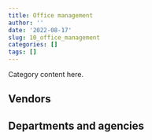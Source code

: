 ```yaml
---
title: Office management
author: ''
date: '2022-08-17'
slug: 10_office_management
categories: []
tags: []
---
```


<script src="/rmarkdown-libs/htmlwidgets/htmlwidgets.js"></script>
<link href="/rmarkdown-libs/datatables-css/datatables-crosstalk.css" rel="stylesheet" />
<script src="/rmarkdown-libs/datatables-binding/datatables.js"></script>
<script src="/rmarkdown-libs/jquery/jquery-3.6.0.min.js"></script>
<link href="/rmarkdown-libs/dt-core-bootstrap/css/dataTables.bootstrap.min.css" rel="stylesheet" />
<link href="/rmarkdown-libs/dt-core-bootstrap/css/dataTables.bootstrap.extra.css" rel="stylesheet" />
<script src="/rmarkdown-libs/dt-core-bootstrap/js/jquery.dataTables.min.js"></script>
<script src="/rmarkdown-libs/dt-core-bootstrap/js/dataTables.bootstrap.min.js"></script>
<link href="/rmarkdown-libs/crosstalk/css/crosstalk.min.css" rel="stylesheet" />
<script src="/rmarkdown-libs/crosstalk/js/crosstalk.min.js"></script>
<script src="/rmarkdown-libs/htmlwidgets/htmlwidgets.js"></script>
<link href="/rmarkdown-libs/datatables-css/datatables-crosstalk.css" rel="stylesheet" />
<script src="/rmarkdown-libs/datatables-binding/datatables.js"></script>
<script src="/rmarkdown-libs/jquery/jquery-3.6.0.min.js"></script>
<link href="/rmarkdown-libs/dt-core-bootstrap/css/dataTables.bootstrap.min.css" rel="stylesheet" />
<link href="/rmarkdown-libs/dt-core-bootstrap/css/dataTables.bootstrap.extra.css" rel="stylesheet" />
<script src="/rmarkdown-libs/dt-core-bootstrap/js/jquery.dataTables.min.js"></script>
<script src="/rmarkdown-libs/dt-core-bootstrap/js/dataTables.bootstrap.min.js"></script>
<link href="/rmarkdown-libs/crosstalk/css/crosstalk.min.css" rel="stylesheet" />
<script src="/rmarkdown-libs/crosstalk/js/crosstalk.min.js"></script>

Category content here.

## Vendors

<div id="htmlwidget-1" style="width:100%;height:auto;" class="datatables html-widget"></div>
<script type="application/json" data-for="htmlwidget-1">{"x":{"style":"bootstrap","filter":"none","vertical":false,"data":[["<a href=\"/vendors/3d_datacomm/\">3D DATACOMM<\/a>","<a href=\"/vendors/4_office_automation/\">4 OFFICE AUTOMATION<\/a>","<a href=\"/vendors/5029406_manitoba/\">5029406 MANITOBA<\/a>","<a href=\"/vendors/73719_newfoundland_labrador/\">73719 NEWFOUNDLAND LABRADOR<\/a>","<a href=\"/vendors/acklands_grainger/\">ACKLANDS GRAINGER<\/a>","<a href=\"/vendors/acme_future_security_controls/\">ACME FUTURE SECURITY CONTROLS<\/a>","<a href=\"/vendors/adrm_technology_consulting/\">ADRM TECHNOLOGY CONSULTING<\/a>","<a href=\"/vendors/advanced_business_interiors/\">ADVANCED BUSINESS INTERIORS<\/a>","<a href=\"/vendors/advanced_chippewa_technologies/\">ADVANCED CHIPPEWA TECHNOLOGIES<\/a>","<a href=\"/vendors/aeropro/\">AEROPRO<\/a>","<a href=\"/vendors/air_liquide_canada/\">AIR LIQUIDE CANADA<\/a>","<a href=\"/vendors/altis_human_resources/\">ALTIS HUMAN RESOURCES<\/a>","<a href=\"/vendors/amazon/\">AMAZON<\/a>","<a href=\"/vendors/anixter_canada/\">ANIXTER CANADA<\/a>","<a href=\"/vendors/apparel_trimmings/\">APPAREL TRIMMINGS<\/a>","<a href=\"/vendors/applied_electonics/\">APPLIED ELECTONICS<\/a>","<a href=\"/vendors/artemp_personnel_services/\">ARTEMP PERSONNEL SERVICES<\/a>","<a href=\"/vendors/asokan_business_interiors/\">ASOKAN BUSINESS INTERIORS<\/a>","<a href=\"/vendors/atco/\">ATCO<\/a>","<a href=\"/vendors/atlantic_business_interiors/\">ATLANTIC BUSINESS INTERIORS<\/a>","<a href=\"/vendors/avi_spl_canada/\">AVI SPL CANADA<\/a>","<a href=\"/vendors/bae_systems/\">BAE SYSTEMS<\/a>","<a href=\"/vendors/banctec_canada/\">BANCTEC CANADA<\/a>","<a href=\"/vendors/banfield_seguin/\">BANFIELD SEGUIN<\/a>","<a href=\"/vendors/bargreen_ellingson/\">BARGREEN ELLINGSON<\/a>","<a href=\"/vendors/barron_s_refrigeration_heating/\">BARRON S REFRIGERATION HEATING<\/a>","<a href=\"/vendors/bayshore_healthcare/\">BAYSHORE HEALTHCARE<\/a>","<a href=\"/vendors/bell_and_howell_canada/\">BELL AND HOWELL CANADA<\/a>","<a href=\"/vendors/bell_canada/\">BELL CANADA<\/a>","<a href=\"/vendors/ben_wiebe_construction/\">BEN WIEBE CONSTRUCTION<\/a>","<a href=\"/vendors/bighorn_helicopters/\">BIGHORN HELICOPTERS<\/a>","<a href=\"/vendors/black_mcdonald/\">BLACK MCDONALD<\/a>","<a href=\"/vendors/blumetric_environmental/\">BLUMETRIC ENVIRONMENTAL<\/a>","<a href=\"/vendors/boless/\">BOLESS<\/a>","<a href=\"/vendors/bollore_logistics/\">BOLLORE LOGISTICS<\/a>","<a href=\"/vendors/bombardier/\">BOMBARDIER<\/a>","<a href=\"/vendors/brookfield_global_integrated_solutions/\">BROOKFIELD GLOBAL INTEGRATED SOLUTIONS<\/a>","<a href=\"/vendors/bruker/\">BRUKER<\/a>","<a href=\"/vendors/campbell_scientific_canada/\">CAMPBELL SCIENTIFIC CANADA<\/a>","<a href=\"/vendors/canada_post/\">CANADA POST<\/a>","<a href=\"/vendors/canadian_bank_note_company/\">CANADIAN BANK NOTE COMPANY<\/a>","<a href=\"/vendors/canadian_corps_of_commissionaires/\">CANADIAN CORPS OF COMMISSIONAIRES<\/a>","<a href=\"/vendors/canadian_standards_association/\">CANADIAN STANDARDS ASSOCIATION<\/a>","<a href=\"/vendors/canon/\">CANON<\/a>","<a href=\"/vendors/cansel_survey_equipment/\">CANSEL SURVEY EQUIPMENT<\/a>","<a href=\"/vendors/carahsoft_technology/\">CARAHSOFT TECHNOLOGY<\/a>","<a href=\"/vendors/carleton_university/\">CARLETON UNIVERSITY<\/a>","<a href=\"/vendors/carswell/\">CARSWELL<\/a>","<a href=\"/vendors/cbci_telecom/\">CBCI TELECOM<\/a>","<a href=\"/vendors/cdw_canada/\">CDW CANADA<\/a>","<a href=\"/vendors/charron_human_resources/\">CHARRON HUMAN RESOURCES<\/a>","<a href=\"/vendors/chef_brandz/\">CHEF BRANDZ<\/a>","<a href=\"/vendors/chubb_edwards/\">CHUBB EDWARDS<\/a>","<a href=\"/vendors/click_networks/\">CLICK NETWORKS<\/a>","<a href=\"/vendors/closereach/\">CLOSEREACH<\/a>","<a href=\"/vendors/coastal_restoration_masonry/\">COASTAL RESTORATION MASONRY<\/a>","<a href=\"/vendors/colt_canada/\">COLT CANADA<\/a>","<a href=\"/vendors/compucom_canada/\">COMPUCOM CANADA<\/a>","<a href=\"/vendors/cpcs_transcom/\">CPCS TRANSCOM<\/a>","<a href=\"/vendors/ctoms/\">CTOMS<\/a>","<a href=\"/vendors/d_doyle_installations/\">D DOYLE INSTALLATIONS<\/a>","<a href=\"/vendors/d_f_s/\">D F S<\/a>","<a href=\"/vendors/dalhousie_university/\">DALHOUSIE UNIVERSITY<\/a>","<a href=\"/vendors/dasco_equipment/\">DASCO EQUIPMENT<\/a>","<a href=\"/vendors/data_communications_management/\">DATA COMMUNICATIONS MANAGEMENT<\/a>","<a href=\"/vendors/decisive_technologies/\">DECISIVE TECHNOLOGIES<\/a>","<a href=\"/vendors/delco_automation/\">DELCO AUTOMATION<\/a>","<a href=\"/vendors/dell_computer/\">DELL COMPUTER<\/a>","<a href=\"/vendors/deloitte_and_touche/\">DELOITTE AND TOUCHE<\/a>","<a href=\"/vendors/dew_engineering/\">DEW ENGINEERING<\/a>","<a href=\"/vendors/dexter_construction/\">DEXTER CONSTRUCTION<\/a>","<a href=\"/vendors/diamond_and_schmitt_architects/\">DIAMOND AND SCHMITT ARCHITECTS<\/a>","<a href=\"/vendors/dls_technology/\">DLS TECHNOLOGY<\/a>","<a href=\"/vendors/dora_construction/\">DORA CONSTRUCTION<\/a>","<a href=\"/vendors/drs_technologies_canada/\">DRS TECHNOLOGIES CANADA<\/a>","<a href=\"/vendors/dynacare/\">DYNACARE<\/a>","<a href=\"/vendors/dynamic_personnel_consultants/\">DYNAMIC PERSONNEL CONSULTANTS<\/a>","<a href=\"/vendors/eberhard_von_huene_associates/\">EBERHARD VON HUENE ASSOCIATES<\/a>","<a href=\"/vendors/ebsco_canada/\">EBSCO CANADA<\/a>","<a href=\"/vendors/eclipsys_solutions/\">ECLIPSYS SOLUTIONS<\/a>","<a href=\"/vendors/elsevier/\">ELSEVIER<\/a>","<a href=\"/vendors/emcon_services/\">EMCON SERVICES<\/a>","<a href=\"/vendors/entreprise_claveau/\">ENTREPRISE CLAVEAU<\/a>","<a href=\"/vendors/entrust/\">ENTRUST<\/a>","<a href=\"/vendors/ernst_young/\">ERNST YOUNG<\/a>","<a href=\"/vendors/esri/\">ESRI<\/a>","<a href=\"/vendors/excel_human_resources/\">EXCEL HUMAN RESOURCES<\/a>","<a href=\"/vendors/exp_services/\">EXP SERVICES<\/a>","<a href=\"/vendors/fast_forward_french/\">FAST FORWARD FRENCH<\/a>","<a href=\"/vendors/fast_track_staffing/\">FAST TRACK STAFFING<\/a>","<a href=\"/vendors/felix_technology/\">FELIX TECHNOLOGY<\/a>","<a href=\"/vendors/first_canada/\">FIRST CANADA<\/a>","<a href=\"/vendors/flightsafety_canada/\">FLIGHTSAFETY CANADA<\/a>","<a href=\"/vendors/floyd_s_construction/\">FLOYD S CONSTRUCTION<\/a>","<a href=\"/vendors/forrester_research/\">FORRESTER RESEARCH<\/a>","<a href=\"/vendors/g4s_security_services/\">G4S SECURITY SERVICES<\/a>","<a href=\"/vendors/gab_induspac/\">GAB INDUSPAC<\/a>","<a href=\"/vendors/gamble_technologies/\">GAMBLE TECHNOLOGIES<\/a>","<a href=\"/vendors/gap_wireless/\">GAP WIRELESS<\/a>","<a href=\"/vendors/gartner/\">GARTNER<\/a>","<a href=\"/vendors/general_electric_canada/\">GENERAL ELECTRIC CANADA<\/a>","<a href=\"/vendors/genesis_integration/\">GENESIS INTEGRATION<\/a>","<a href=\"/vendors/george_courey/\">GEORGE COUREY<\/a>","<a href=\"/vendors/gfl_environmental/\">GFL ENVIRONMENTAL<\/a>","<a href=\"/vendors/gilmore_reproductions/\">GILMORE REPRODUCTIONS<\/a>","<a href=\"/vendors/global_total_office/\">GLOBAL TOTAL OFFICE<\/a>","<a href=\"/vendors/global_upholstery/\">GLOBAL UPHOLSTERY<\/a>","<a href=\"/vendors/grand_toy/\">GRAND TOY<\/a>","<a href=\"/vendors/gunter_langkopf_maschinenbau/\">GUNTER LANGKOPF MASCHINENBAU<\/a>","<a href=\"/vendors/hawboldt_industries/\">HAWBOLDT INDUSTRIES<\/a>","<a href=\"/vendors/haworth/\">HAWORTH<\/a>","<a href=\"/vendors/heavy_metal_marine/\">HEAVY METAL MARINE<\/a>","<a href=\"/vendors/hewlett_packard/\">HEWLETT PACKARD<\/a>","<a href=\"/vendors/honeywell/\">HONEYWELL<\/a>","<a href=\"/vendors/horizant/\">HORIZANT<\/a>","<a href=\"/vendors/hoskin_scientific/\">HOSKIN SCIENTIFIC<\/a>","<a href=\"/vendors/hypertec/\">HYPERTEC<\/a>","<a href=\"/vendors/i4c_information_technology/\">I4C INFORMATION TECHNOLOGY<\/a>","<a href=\"/vendors/ihs_global/\">IHS GLOBAL<\/a>","<a href=\"/vendors/imp_group/\">IMP GROUP<\/a>","<a href=\"/vendors/info_tech_research_group/\">INFO TECH RESEARCH GROUP<\/a>","<a href=\"/vendors/inland_audio_visual/\">INLAND AUDIO VISUAL<\/a>","<a href=\"/vendors/integra_networks/\">INTEGRA NETWORKS<\/a>","<a href=\"/vendors/integrated_distribution_systems/\">INTEGRATED DISTRIBUTION SYSTEMS<\/a>","<a href=\"/vendors/interactive_audio_visual/\">INTERACTIVE AUDIO VISUAL<\/a>","<a href=\"/vendors/ipss/\">IPSS<\/a>","<a href=\"/vendors/iron_mountain/\">IRON MOUNTAIN<\/a>","<a href=\"/vendors/ironclad_earthworks/\">IRONCLAD EARTHWORKS<\/a>","<a href=\"/vendors/island_catering/\">ISLAND CATERING<\/a>","<a href=\"/vendors/itex/\">ITEX<\/a>","<a href=\"/vendors/j_o_thomas_associates/\">J O THOMAS ASSOCIATES<\/a>","<a href=\"/vendors/jemtec/\">JEMTEC<\/a>","<a href=\"/vendors/jht_defense/\">JHT DEFENSE<\/a>","<a href=\"/vendors/jim_pattison_industries/\">JIM PATTISON INDUSTRIES<\/a>","<a href=\"/vendors/john_howard_society/\">JOHN HOWARD SOCIETY<\/a>","<a href=\"/vendors/john_wiley_sons/\">JOHN WILEY SONS<\/a>","<a href=\"/vendors/johnson_controls_canada/\">JOHNSON CONTROLS CANADA<\/a>","<a href=\"/vendors/joneljim_concrete_construction/\">JONELJIM CONCRETE CONSTRUCTION<\/a>","<a href=\"/vendors/kf_aerospace/\">KF AEROSPACE<\/a>","<a href=\"/vendors/kinetic_construction/\">KINETIC CONSTRUCTION<\/a>","<a href=\"/vendors/kone/\">KONE<\/a>","<a href=\"/vendors/konica_minolta_business_solutions/\">KONICA MINOLTA BUSINESS SOLUTIONS<\/a>","<a href=\"/vendors/l3harris/\">L3HARRIS<\/a>","<a href=\"/vendors/lansdowne_technologies/\">LANSDOWNE TECHNOLOGIES<\/a>","<a href=\"/vendors/laurentian_technologies/\">LAURENTIAN TECHNOLOGIES<\/a>","<a href=\"/vendors/lexisnexis_canada/\">LEXISNEXIS CANADA<\/a>","<a href=\"/vendors/lloyd_libke_law_enforcement_sales/\">LLOYD LIBKE LAW ENFORCEMENT SALES<\/a>","<a href=\"/vendors/location_de_motoneiges_haute_matawinie/\">LOCATION DE MOTONEIGES HAUTE MATAWINIE<\/a>","<a href=\"/vendors/lowe_martin_company/\">LOWE MARTIN COMPANY<\/a>","<a href=\"/vendors/lumina_it/\">LUMINA IT<\/a>","<a href=\"/vendors/lynley_contracting_services/\">LYNLEY CONTRACTING SERVICES<\/a>","<a href=\"/vendors/m_d_charlton/\">M D CHARLTON<\/a>","<a href=\"/vendors/macdonald_dettwiler_and_associates/\">MACDONALD DETTWILER AND ASSOCIATES<\/a>","<a href=\"/vendors/maison_cross_roads_de_la_societe/\">MAISON CROSS ROADS DE LA SOCIETE<\/a>","<a href=\"/vendors/makwa_resourcing/\">MAKWA RESOURCING<\/a>","<a href=\"/vendors/maxsys_staffing_and_consulting/\">MAXSYS STAFFING AND CONSULTING<\/a>","<a href=\"/vendors/mcelhanney_associates/\">MCELHANNEY ASSOCIATES<\/a>","<a href=\"/vendors/mdos_consulting/\">MDOS CONSULTING<\/a>","<a href=\"/vendors/meal_kit_supply_canada/\">MEAL KIT SUPPLY CANADA<\/a>","<a href=\"/vendors/media_q/\">MEDIA Q<\/a>","<a href=\"/vendors/mega_tech/\">MEGA TECH<\/a>","<a href=\"/vendors/mishkumi_technologies/\">MISHKUMI TECHNOLOGIES<\/a>","<a href=\"/vendors/mls/\">MLS<\/a>","<a href=\"/vendors/mls_overseas/\">MLS OVERSEAS<\/a>","<a href=\"/vendors/moore_canada/\">MOORE CANADA<\/a>","<a href=\"/vendors/mulder_meats/\">MULDER MEATS<\/a>","<a href=\"/vendors/multinational_logistic_services/\">MULTINATIONAL LOGISTIC SERVICES<\/a>","<a href=\"/vendors/municipal_ready_mix/\">MUNICIPAL READY MIX<\/a>","<a href=\"/vendors/national_arts_centre/\">NATIONAL ARTS CENTRE<\/a>","<a href=\"/vendors/nattiq/\">NATTIQ<\/a>","<a href=\"/vendors/naut_mawt_tribal_council/\">NAUT MAWT TRIBAL COUNCIL<\/a>","<a href=\"/vendors/nav_canada/\">NAV CANADA<\/a>","<a href=\"/vendors/navpoint_consulting_group/\">NAVPOINT CONSULTING GROUP<\/a>","<a href=\"/vendors/nimble_information_strategies/\">NIMBLE INFORMATION STRATEGIES<\/a>","<a href=\"/vendors/nisha_techonologies/\">NISHA TECHONOLOGIES<\/a>","<a href=\"/vendors/nitam_solutions/\">NITAM SOLUTIONS<\/a>","<a href=\"/vendors/nortrax_canada/\">NORTRAX CANADA<\/a>","<a href=\"/vendors/nova_networks/\">NOVA NETWORKS<\/a>","<a href=\"/vendors/oei_krueger/\">OEI KRUEGER<\/a>","<a href=\"/vendors/okanagan_aggregates/\">OKANAGAN AGGREGATES<\/a>","<a href=\"/vendors/opentext/\">OPENTEXT<\/a>","<a href=\"/vendors/optimum_solutions/\">OPTIMUM SOLUTIONS<\/a>","<a href=\"/vendors/oskar_construction/\">OSKAR CONSTRUCTION<\/a>","<a href=\"/vendors/paladin_group/\">PALADIN GROUP<\/a>","<a href=\"/vendors/pattison_sign_group/\">PATTISON SIGN GROUP<\/a>","<a href=\"/vendors/peters_construction/\">PETERS CONSTRUCTION<\/a>","<a href=\"/vendors/petro_air_services/\">PETRO AIR SERVICES<\/a>","<a href=\"/vendors/petrovalue_products/\">PETROVALUE PRODUCTS<\/a>","<a href=\"/vendors/pitney_bowes/\">PITNEY BOWES<\/a>","<a href=\"/vendors/pmb_electrical_services/\">PMB ELECTRICAL SERVICES<\/a>","<a href=\"/vendors/pmg_technologies/\">PMG TECHNOLOGIES<\/a>","<a href=\"/vendors/pra/\">PRA<\/a>","<a href=\"/vendors/printers_plus/\">PRINTERS PLUS<\/a>","<a href=\"/vendors/promaxis/\">PROMAXIS<\/a>","<a href=\"/vendors/proquest/\">PROQUEST<\/a>","<a href=\"/vendors/prosci_canada/\">PROSCI CANADA<\/a>","<a href=\"/vendors/purelogic/\">PURELOGIC<\/a>","<a href=\"/vendors/purespirit_solutions/\">PURESPIRIT SOLUTIONS<\/a>","<a href=\"/vendors/queen_s_university/\">QUEEN S UNIVERSITY<\/a>","<a href=\"/vendors/r_e_gilmore_investments/\">R E GILMORE INVESTMENTS<\/a>","<a href=\"/vendors/randstad/\">RANDSTAD<\/a>","<a href=\"/vendors/rapiscan_systems/\">RAPISCAN SYSTEMS<\/a>","<a href=\"/vendors/reparations_navales_et_industrielles_ocean/\">REPARATIONS NAVALES ET INDUSTRIELLES OCEAN<\/a>","<a href=\"/vendors/rightway_sanitation_services/\">RIGHTWAY SANITATION SERVICES<\/a>","<a href=\"/vendors/roche_diagnostics/\">ROCHE DIAGNOSTICS<\/a>","<a href=\"/vendors/rogers/\">ROGERS<\/a>","<a href=\"/vendors/rolling_tides_construction/\">ROLLING TIDES CONSTRUCTION<\/a>","<a href=\"/vendors/rondar/\">RONDAR<\/a>","<a href=\"/vendors/s_p_global_market_intelligence/\">S P GLOBAL MARKET INTELLIGENCE<\/a>","<a href=\"/vendors/saab/\">SAAB<\/a>","<a href=\"/vendors/salvation_army/\">SALVATION ARMY<\/a>","<a href=\"/vendors/sca_shipping_consultants_associated/\">SCA SHIPPING CONSULTANTS ASSOCIATED<\/a>","<a href=\"/vendors/sensus_communication_solutions/\">SENSUS COMMUNICATION SOLUTIONS<\/a>","<a href=\"/vendors/serco/\">SERCO<\/a>","<a href=\"/vendors/setanta_contracting/\">SETANTA CONTRACTING<\/a>","<a href=\"/vendors/sharp_electronics/\">SHARP ELECTRONICS<\/a>","<a href=\"/vendors/shell_canada_products/\">SHELL CANADA PRODUCTS<\/a>","<a href=\"/vendors/si_systems/\">SI SYSTEMS<\/a>","<a href=\"/vendors/simex_defence/\">SIMEX DEFENCE<\/a>","<a href=\"/vendors/simplex_grinnell/\">SIMPLEX GRINNELL<\/a>","<a href=\"/vendors/skillsoft_canada/\">SKILLSOFT CANADA<\/a>","<a href=\"/vendors/slr_consulting_canada/\">SLR CONSULTING CANADA<\/a>","<a href=\"/vendors/softchoice/\">SOFTCHOICE<\/a>","<a href=\"/vendors/solotech/\">SOLOTECH<\/a>","<a href=\"/vendors/sperra_construction/\">SPERRA CONSTRUCTION<\/a>","<a href=\"/vendors/springer_verlag/\">SPRINGER VERLAG<\/a>","<a href=\"/vendors/st_joseph_print_group/\">ST JOSEPH PRINT GROUP<\/a>","<a href=\"/vendors/st_leonard_s_society_hamilton/\">ST LEONARD S SOCIETY HAMILTON<\/a>","<a href=\"/vendors/stantec/\">STANTEC<\/a>","<a href=\"/vendors/stoneworks_technologies/\">STONEWORKS TECHNOLOGIES<\/a>","<a href=\"/vendors/stratos/\">STRATOS<\/a>","<a href=\"/vendors/stryker_canada/\">STRYKER CANADA<\/a>","<a href=\"/vendors/subaru_canada/\">SUBARU CANADA<\/a>","<a href=\"/vendors/sun_life_assurance_company/\">SUN LIFE ASSURANCE COMPANY<\/a>","<a href=\"/vendors/super_channel_international/\">SUPER CHANNEL INTERNATIONAL<\/a>","<a href=\"/vendors/supremex/\">SUPREMEX<\/a>","<a href=\"/vendors/tankatek/\">TANKATEK<\/a>","<a href=\"/vendors/teknion/\">TEKNION<\/a>","<a href=\"/vendors/telecom_computer_services/\">TELECOM COMPUTER SERVICES<\/a>","<a href=\"/vendors/telus_canada/\">TELUS CANADA<\/a>","<a href=\"/vendors/tenaquip/\">TENAQUIP<\/a>","<a href=\"/vendors/teramach_technologies/\">TERAMACH TECHNOLOGIES<\/a>","<a href=\"/vendors/tervita/\">TERVITA<\/a>","<a href=\"/vendors/the_aim_group/\">THE AIM GROUP<\/a>","<a href=\"/vendors/the_right_door_consulting/\">THE RIGHT DOOR CONSULTING<\/a>","<a href=\"/vendors/thermo_fisher_scientific/\">THERMO FISHER SCIENTIFIC<\/a>","<a href=\"/vendors/thomson_reuters/\">THOMSON REUTERS<\/a>","<a href=\"/vendors/thyssenkrupp_elevator/\">THYSSENKRUPP ELEVATOR<\/a>","<a href=\"/vendors/tiree/\">TIREE<\/a>","<a href=\"/vendors/toromont/\">TOROMONT<\/a>","<a href=\"/vendors/toshiba_canada/\">TOSHIBA CANADA<\/a>","<a href=\"/vendors/totem_offisource/\">TOTEM OFFISOURCE<\/a>","<a href=\"/vendors/transcontinental_printing/\">TRANSCONTINENTAL PRINTING<\/a>","<a href=\"/vendors/troy_life_fire_safety/\">TROY LIFE FIRE SAFETY<\/a>","<a href=\"/vendors/tyco_integrated_fire_security/\">TYCO INTEGRATED FIRE SECURITY<\/a>","<a href=\"/vendors/unisource/\">UNISOURCE<\/a>","<a href=\"/vendors/united_rentals_of_canada/\">UNITED RENTALS OF CANADA<\/a>","<a href=\"/vendors/united_states_department_of_the_air_force/\">UNITED STATES DEPARTMENT OF THE AIR FORCE<\/a>","<a href=\"/vendors/united_states_department_of_the_navy/\">UNITED STATES DEPARTMENT OF THE NAVY<\/a>","<a href=\"/vendors/universite_laval/\">UNIVERSITE LAVAL<\/a>","<a href=\"/vendors/university_of_alberta/\">UNIVERSITY OF ALBERTA<\/a>","<a href=\"/vendors/university_of_guelph/\">UNIVERSITY OF GUELPH<\/a>","<a href=\"/vendors/university_of_ottawa/\">UNIVERSITY OF OTTAWA<\/a>","<a href=\"/vendors/university_of_toronto/\">UNIVERSITY OF TORONTO<\/a>","<a href=\"/vendors/valcom_consulting/\">VALCOM CONSULTING<\/a>","<a href=\"/vendors/value_master_builders/\">VALUE MASTER BUILDERS<\/a>","<a href=\"/vendors/visiontec/\">VISIONTEC<\/a>","<a href=\"/vendors/vwr_international/\">VWR INTERNATIONAL<\/a>","<a href=\"/vendors/waste_connections_of_canada/\">WASTE CONNECTIONS OF CANADA<\/a>","<a href=\"/vendors/waste_management_of_canada/\">WASTE MANAGEMENT OF CANADA<\/a>","<a href=\"/vendors/waterworks_construction/\">WATERWORKS CONSTRUCTION<\/a>","<a href=\"/vendors/weatherhaven_canada/\">WEATHERHAVEN CANADA<\/a>","<a href=\"/vendors/wesco_distribution_canada/\">WESCO DISTRIBUTION CANADA<\/a>","<a href=\"/vendors/west_coast_tug_barge/\">WEST COAST TUG BARGE<\/a>","<a href=\"/vendors/westbury_national_show_systems/\">WESTBURY NATIONAL SHOW SYSTEMS<\/a>","<a href=\"/vendors/whooshh_innovations/\">WHOOSHH INNOVATIONS<\/a>","<a href=\"/vendors/wolters_kluwer/\">WOLTERS KLUWER<\/a>","<a href=\"/vendors/workdynamics_technologies/\">WORKDYNAMICS TECHNOLOGIES<\/a>","<a href=\"/vendors/wsp/\">WSP<\/a>","<a href=\"/vendors/xerox/\">XEROX<\/a>","<a href=\"/vendors/yourte_ca/\">YOURTE CA<\/a>","<a href=\"/vendors/zenith_paving/\">ZENITH PAVING<\/a>","<a href=\"/vendors/zycom/\">ZYCOM<\/a>"],["$      18,334.36","$   1,616,857.11","$   1,486,915.82","$     141,423.02","$     237,947.22",null,"$       1,044.46","$  11,071,632.33",null,"$     429,884.43","$      38,238.25","$     170,047.93",null,null,null,"$     153,685.93",null,"$   1,986,371.24","$      53,313.17","$   1,042,009.82","$     320,726.00",null,null,null,"$     310,276.36","$   1,140,433.23","$     150,611.00","$     576,052.02","$      63,475.91",null,null,"$      26,246.85","$      19,164.80","$   1,404,769.67",null,"$     317,196.45","$      82,416.17",null,"$      15,203.14","$     705,533.61","$  39,576,161.50","$      16,265.40",null,"$   1,782,433.72","$     158,706.73",null,"$   2,986,995.39","$   2,055,643.38","$      12,058.23","$     663,158.69",null,null,"$      17,249.45","$      16,521.31",null,"$      26,704.10","$      94,208.47","$      31,447.25",null,"$     141,400.88","$      32,708.98","$     198,124.40","$      39,409.48",null,"$  12,365,882.52","$     299,356.45",null,"$     177,226.78",null,null,null,null,null,null,"$         807.10",null,null,"$   1,478,983.36","$   5,904,116.46","$     225,725.03","$   3,212,359.30",null,"$      10,117.80","$     213,614.20","$           0.00",null,null,null,null,null,"$     124,568.75",null,"$      18,150.41",null,"$      32,688.78",null,"$      51,239.96",null,"$      65,627.95","$     264,555.00","$         111.10","$     192,873.97","$      10,233.17","$      25,544.95","$     185,733.30","$      53,900.81","$   4,085,484.58","$   1,928,190.19","$      64,126.33","$     101,190.80","$   3,490,095.50","$     250,656.00","$     328,539.95","$      48,405.35",null,null,"$     464,128.24","$      49,715.48","$     771,788.69","$     658,316.63",null,null,"$     186,719.77","$      44,943.21",null,null,"$     698,121.78","$     111,485.43",null,"$     578,400.96",null,"$   7,300,339.29","$      34,514.14","$      10,182.86","$      45,656.48","$   2,073,685.99","$      11,206.98",null,"$     166,455.10","$     122,316.89","$      48,590.00","$   2,097,906.00","$     525,620.43",null,"$     307,432.96","$     437,887.34",null,"$      10,002.83","$   1,704,635.74","$      26,058.28","$     644,676.72",null,"$     167,547.77","$     187,006.35",null,"$      59,892.48",null,"$      79,100.00","$   1,660,044.68","$      16,950.00",null,"$      64,818.20",null,"$   1,871,519.74","$   5,099,985.40",null,null,null,"$     909,718.23",null,null,"$   1,907,652.83",null,"$     292,100.07","$   1,197,888.83","$   1,607,815.26","$      48,138.00","$      99,721.13","$     627,506.52","$      43,050.00",null,null,null,"$     474,534.36",null,"$      12,316.50",null,"$         153.97","$     739,767.98",null,"$     764,580.01","$      40,214.42","$   1,293,525.12","$      22,126.04","$     490,476.54","$      17,566.30","$     324,838.35",null,null,"$   3,719,725.83","$      65,663.84","$      22,616.43","$      10,060.31","$     296,871.63","$      13,765.25",null,"$     193,230.00","$   1,584,928.74",null,"$     250,819.26","$      17,477.30","$   1,942,946.44","$      15,953.22",null,"$      28,429.10","$   1,355,525.72","$      11,554.65",null,"$     125,975.03","$     163,258.94","$      53,927.70",null,"$      74,482.00","$      20,632.67","$     174,125.91","$   4,083,945.00","$   1,321,931.11","$      24,368.24",null,"$      13,210.83","$      16,445.00",null,"$       5,960.75","$      15,199.07","$      41,787.23","$   3,113,704.92",null,"$  19,934,911.55","$     378,453.21","$     468,637.18","$      98,048.54","$     187,469.73",null,"$      15,048.10",null,"$      19,478.41","$     183,698.46","$      40,641.10","$     232,967.55","$     328,282.55","$      22,089.82","$   3,775,261.22","$      93,146.45","$      20,314.35","$      51,797.90","$       8,792.44","$      76,169.33","$   1,184,149.61","$     356,028.12",null,"$      24,600.00","$      10,500.00","$     242,565.80",null,"$     149,855.01",null,"$     169,950.98","$      20,933.80","$     232,123.40","$     197,731.52",null,"$      14,908.81",null,"$     530,775.00","$     814,630.37",null,"$       8,283.57",null,"$      22,600.00","$   7,960,870.52","$      90,711.17","$      11,270.70","$      73,857.09"],[null,"$     652,273.42","$     793,984.18","$      46,660.23","$     125,378.33",null,"$      14,662.54","$   8,021,972.92","$      14,888.00","$     429,884.43","$      38,238.25","$      99,856.80",null,"$     384,043.58",null,"$     324,766.63",null,"$   2,823,471.95","$      25,524.86","$     614,000.35","$     603,832.05",null,"$      24,993.34","$       5,440.37","$      85,575.25","$     758,266.77","$     179,824.21","$     576,052.02","$      10,832.79",null,null,null,null,"$   3,145,649.86","$      10,005.87","$     221,447.56",null,null,null,"$     544,184.16","$  39,020,056.59","$      46,129.68",null,"$   2,374,107.99","$      48,873.40",null,"$   2,986,995.39","$   2,769,110.61","$      78,466.72","$     383,594.50","$      55,432.15",null,null,null,null,null,"$      11,293.03","$     115,594.75",null,"$      41,491.80",null,null,"$      14,409.63","$      61,750.17","$   6,908,078.40",null,null,"$     113,186.85","$      50,154.50",null,"$     128,802.30",null,null,"$      23,882.05",null,null,"$       4,407.29","$   2,138,000.97","$   2,480,138.63",null,"$   1,828,363.15","$     829,711.06",null,"$     230,101.92","$           0.00","$     160,613.68",null,null,null,null,"$     573,973.67","$   1,025,776.21",null,"$      11,246.85",null,"$      15,107.95","$      19,527.58","$      97,205.61",null,"$     156,502.18",null,"$     141,551.91",null,"$      48,587.54","$     436,192.24","$     453,918.20","$   3,515,252.86","$   1,780,132.16",null,null,"$   3,145,041.04",null,"$       5,751.85","$      43,369.02",null,null,"$     517,992.22",null,"$     248,267.15","$     658,316.63",null,"$      67,937.88","$      66,426.66","$      19,997.30","$     384,633.41",null,"$     692,802.92",null,"$      13,535.50","$     406,541.29",null,"$   1,268,575.29",null,null,"$      45,656.48","$     432,451.82",null,"$     688,242.80",null,null,"$      12,430.00","$   1,876,526.31","$     525,620.43",null,"$      88,508.21","$     619,195.19",null,null,"$   1,453,331.68","$      55,298.10","$     122,323.28","$      10,823.40","$     384,251.45","$     187,006.35",null,"$     174,886.03",null,null,"$   7,594,374.50",null,"$      10,694.25","$     140,849.73",null,"$   1,238,613.74","$   4,478,054.20",null,"$     256,410.58","$     607,572.65","$   1,172,640.37",null,null,"$      16,718.56","$     216,501.80","$      97,905.08","$   3,255,033.30","$   1,657,696.98",null,"$     290,138.20",null,null,"$     133,611.58",null,null,"$      30,124.70",null,"$      46,885.50",null,null,"$   1,058,618.47",null,"$           0.00","$      42,933.05","$     857,856.48","$      22,126.04","$   1,392,947.16",null,null,null,"$      13,085.40","$   4,807,259.75","$     167,603.51","$      22,616.43",null,"$   1,574,274.04","$      10,184.05",null,"$      45,765.00","$     509,435.97",null,null,"$      15,457.52","$      35,908.85",null,null,null,"$   1,428,286.20",null,null,null,"$     197,504.23","$         252.42",null,"$      12,083.86","$     152,401.87","$     454,782.20","$   4,240,478.84","$   1,530,617.68","$      24,368.24","$      17,640.00","$       1,012.57","$      24,860.00","$      11,558.40","$      18,213.40",null,"$     217,892.61","$   2,961,094.15","$      21,941.78","$  26,050,599.76","$      12,028.96","$   1,017,669.43","$     101,107.66","$     306,374.46","$      24,487.03","$      25,428.50","$      85,164.43","$      17,731.35","$     634,171.45","$     760,967.00",null,"$     181,639.30","$       4,044.14","$   7,013,088.99","$      93,146.45",null,"$      36,201.91",null,"$      58,313.09","$   1,236,398.18","$   3,256,441.59",null,null,null,null,null,null,null,"$     180,691.63","$      39,307.22","$     310,578.02","$      85,395.49","$      59,800.00",null,"$      13,682.76","$     701,275.55",null,null,"$      33,594.49",null,null,"$   8,698,923.99","$      78,538.58",null,"$      65,104.63"],[null,"$   1,039,124.60",null,"$     207,447.95","$     193,424.77","$     113,390.53",null,"$  11,981,253.29",null,"$     143,687.40","$      28,809.64","$     249,087.26",null,null,null,"$     271,313.63","$      35,105.06","$   2,695,776.51","$      62,163.33","$   1,176,911.63","$      34,648.98",null,null,"$      19,521.33","$     541,378.02",null,"$     188,143.57",null,"$     684,673.47",null,"$      22,627.54",null,null,null,null,"$      89,429.97",null,null,null,"$     538,406.22","$ 107,625,969.47","$     181,270.91",null,"$   2,504,389.63","$      15,369.96",null,null,"$   1,679,272.80","$      24,662.54","$      69,703.27","$      31,852.85",null,null,null,null,null,null,"$      72,800.15",null,"$      27,661.20","$      81,454.67",null,"$      73,832.59",null,"$   5,955,412.10","$     400,776.16",null,"$      62,843.78",null,null,null,null,null,null,null,null,"$      39,343.16","$   1,466,697.76","$   2,867,537.69","$     309,736.68","$   3,257,732.98","$      34,384.55",null,"$      87,336.52","$           0.00","$     187,489.60",null,null,null,"$      25,294.50","$     541,794.71","$   1,604,501.45",null,"$      23,793.92",null,null,"$      11,351.94",null,null,"$         287.19",null,"$     121,347.13","$      40,008.57","$      36,385.51","$   1,172,682.57","$   1,462,316.95","$   4,028,192.04","$   1,496,172.22",null,null,"$   2,538,043.33",null,null,"$      17,300.25","$      10,781.86","$      11,275.14","$     233,077.41",null,"$      39,472.25","$     660,120.24",null,null,"$      52,231.37","$      88,284.64","$      48,990.85","$       4,012.06","$     828,261.72",null,null,"$     199,250.76","$      10,261.44","$     104,266.46",null,null,"$      41,702.42","$   2,775,497.38",null,null,null,null,"$      22,800.00","$   2,002,352.62","$     536,941.16","$      28,377.15","$      78,117.26","$     376,847.67","$      19,933.20",null,"$   1,340,618.23",null,null,null,"$     117,164.89","$     187,518.70","$      33,369.13","$     114,993.55","$      24,998.99",null,null,"$      11,300.00",null,null,null,"$   1,686,796.17","$   5,148,470.77","$   2,058,846.06","$      16,937.06",null,"$   1,095,252.87","$      24,997.58",null,"$      17,498.22","$     366,850.26","$     169,500.00","$      63,207.36","$   4,908,146.70",null,"$     140,267.81",null,null,"$      44,659.21","$     551,756.90","$      51,080.40",null,"$      43,402.39","$      14,260.00",null,null,"$   1,261,024.41","$     145,052.17","$      10,667.20","$      46,969.06","$     819,142.47","$      22,186.66","$   1,797,192.06",null,"$      20,484.64",null,null,"$   5,651,669.12","$     168,062.70","$       7,559.47",null,null,null,null,null,"$   1,276,446.22",null,null,"$      26,686.10","$     257,871.39","$     196,156.13",null,null,"$   1,481,221.70",null,"$     238,703.06","$       5,435.35","$     124,719.09","$      30,711.43","$      24,860.00",null,"$     333,690.42","$     840,306.89","$   5,285,821.54","$   1,405,132.31","$      25,746.32",null,"$       7,126.93",null,"$      28,639.80",null,null,"$     232,275.86","$   3,323,079.81","$      21,967.20","$  20,728,432.16","$   2,178,836.37","$     142,537.07","$      65,157.45","$     228,091.47","$      29,519.93",null,"$      24,981.34","$     109,118.65","$   2,077,516.69","$       5,069.64",null,null,"$       4,055.22","$   6,395,436.69","$      93,401.64",null,"$      67,203.59",null,"$     123,285.21","$   1,239,785.57","$   4,637,452.45",null,null,"$      15,750.00",null,null,null,null,"$     170,416.60",null,"$     361,546.91","$      75,058.51",null,null,null,null,null,null,"$      33,686.53","$       1,338.69",null,"$   9,268,295.67",null,null,null],["$      51,847.70","$   1,030,731.11",null,null,"$      26,840.64","$     163,967.22",null,"$   8,474,491.46","$      12,184.60",null,"$      62,093.96","$     193,179.15","$      22,600.00","$      29,225.09","$     283,380.27","$      79,296.92","$      52,513.72","$   1,113,359.38","$     485,390.92","$   1,116,725.54","$      82,860.14","$     109,056.89","$      71,300.45",null,"$  10,724,765.73",null,"$     147,765.15",null,"$      28,849.26","$      24,099.60",null,null,null,null,null,"$     206,446.50","$      11,407.67","$      17,936.10",null,"$     484,994.27","$ 116,393,346.18","$     389,575.79","$      17,628.00","$   3,317,537.89","$      40,295.65","$      37,220.38",null,"$      20,785.81","$     187,808.25","$     140,741.99",null,"$   4,382,500.50",null,null,"$      60,828.58",null,null,"$      72,601.24","$     366,628.50","$      90,235.31","$     193,738.50",null,null,null,"$   5,530,316.64","$   2,019,057.35","$       3,015.68","$      34,204.01",null,"$      78,346.79",null,"$      13,560.00","$      13,720.96",null,null,"$      24,408.73","$       1,827.41",null,"$   2,884,069.73","$     350,012.04","$     825,842.21",null,null,"$      65,096.91","$           0.00","$         251.34","$      79,015.52","$     108,238.00","$      17,200.00",null,"$     176,555.12",null,null,"$      23,728.91",null,null,"$      39,452.52",null,null,"$     450,142.28",null,"$      25,076.21","$      28,574.04","$      16,067.71","$   2,348,372.05","$   1,081,505.45","$   2,609,571.26","$   1,797,944.37",null,null,"$     977,767.60",null,null,null,"$      44,175.69",null,"$      22,715.09",null,"$      87,710.32",null,"$      90,739.00",null,"$      21,813.10","$      94,918.31","$     149,990.75","$      12,124.34","$   1,910,661.73",null,"$      31,456.73","$      12,436.69","$       1,368.08",null,"$      23,914.52",null,"$      41,588.48","$   1,502,402.68",null,"$     788,701.91",null,null,"$      21,850.00","$   2,074,081.10","$      80,103.00","$      38,079.63","$       7,897.10","$     519,308.30",null,null,"$   4,909,294.83",null,null,"$      20,769.00","$     583,858.87","$      93,759.35",null,null,null,null,null,"$      10,441.77",null,"$      20,631.28","$   1,358,398.63","$     266,124.43","$   4,890,065.53","$   2,012,294.62","$     197,128.40",null,"$   1,092,260.38","$      22,724.59","$     404,514.34","$       6,979.10","$     365,847.94","$      53,704.82","$     422,694.04","$   2,294,110.54",null,"$     133,485.20",null,null,null,"$   5,849,556.68",null,"$      18,671.94","$     282,407.98",null,"$      24,719.62",null,"$     743,160.58","$      31,627.92","$           0.00","$      36,395.59","$     539,021.68",null,"$   2,153,129.01",null,null,"$      28,116.23",null,"$   4,542,855.07","$     167,603.51",null,null,null,null,"$         189.55",null,"$   1,272,958.67","$      54,681.80",null,"$      22,396.32","$     114,403.77","$     779,518.33","$      13,498.66",null,"$   1,428,833.96",null,"$     720,054.67","$      14,131.90","$      29,547.95",null,null,"$      30,736.00","$     147,768.73","$     140,051.15","$   4,899,109.67","$   1,376,092.83","$      29,425.81",null,"$       7,107.46",null,"$      41,029.00",null,null,"$     629,297.96","$   5,042,927.37",null,"$  16,551,294.55","$      61,481.40","$     630,500.84","$      84,940.38","$      58,313.31",null,"$      40,923.39",null,"$      12,635.75","$   1,821,720.93","$       6,904.55",null,"$      15,904.00","$         675.87","$   4,973,150.37","$  16,418,388.80",null,"$      65,449.80","$      29,864.54","$     133,459.90","$   1,216,892.29","$   4,425,918.31","$      11,497.50",null,null,null,"$      39,550.00",null,"$      28,323.76","$     169,950.98","$      15,595.56","$     373,198.24","$      80,721.99",null,null,null,null,"$      12,880.75","$   6,754,947.07","$      33,594.49","$      25,716.87",null,"$   7,921,379.08",null,null,null]],"container":"<table class=\"table table-striped table-hover row-border order-column display\">\n  <thead>\n    <tr>\n      <th>Vendor<\/th>\n      <th>2017-2018<\/th>\n      <th>2018-2019<\/th>\n      <th>2019-2020<\/th>\n      <th>2020-2021<\/th>\n    <\/tr>\n  <\/thead>\n<\/table>","options":{"order":[[4,"desc"]],"pageLength":10,"autoWidth":true,"columnDefs":[],"orderClasses":false}},"evals":[],"jsHooks":[]}</script>

## Departments and agencies

<div id="htmlwidget-2" style="width:100%;height:auto;" class="datatables html-widget"></div>
<script type="application/json" data-for="htmlwidget-2">{"x":{"style":"bootstrap","filter":"none","vertical":false,"data":[["<a href=\"/departments/aafc-aac/\">Agriculture and Agri-Food Canada<\/a>","<a href=\"/departments/aandc-aadnc/\">Crown-Indigenous Relations and Northern Affairs Canada<\/a>","<a href=\"/departments/acoa-apeca/\">Atlantic Canada Opportunities Agency<\/a>","<a href=\"/departments/atssc-scdata/\">Administrative Tribunals Support Service of Canada<\/a>","<a href=\"/departments/cannor/\">Canadian Northern Economic Development Agency<\/a>","<a href=\"/departments/cas-satj/\">Courts Administration Service<\/a>","<a href=\"/departments/casdo-ocena/\">Accessibility Standards Canada<\/a>","<a href=\"/departments/cbsa-asfc/\">Canada Border Services Agency<\/a>","<a href=\"/departments/ccohs-cchst/\">Canadian Centre for Occupational Health and Safety<\/a>","<a href=\"/departments/ced-dec/\">Canada Economic Development for Quebec Regions<\/a>","<a href=\"/departments/cer-rec/\">Canada Energy Regulator<\/a>","<a href=\"/departments/cfia-acia/\">Canadian Food Inspection Agency<\/a>","<a href=\"/departments/cgc-ccg/\">Canadian Grain Commission<\/a>","<a href=\"/departments/chrc-ccdp/\">Canadian Human Rights Commission<\/a>","<a href=\"/departments/cic/\">Immigration, Refugees and Citizenship Canada<\/a>","<a href=\"/departments/cics-scic/\">Canadian Intergovernmental Conference Secretariat<\/a>","<a href=\"/departments/cihr-irsc/\">Canadian Institutes of Health Research<\/a>","<a href=\"/departments/cnsc-ccsn/\">Canadian Nuclear Safety Commission<\/a>","<a href=\"/departments/cpc-cpp/\">Civilian Review and Complaints Commission for the RCMP<\/a>","<a href=\"/departments/cra-arc/\">Canada Revenue Agency<\/a>","<a href=\"/departments/crtc/\">Canadian Radio-television and Telecommunications Commission<\/a>","<a href=\"/departments/csa-asc/\">Canadian Space Agency<\/a>","<a href=\"/departments/csc-scc/\">Correctional Service of Canada<\/a>","<a href=\"/departments/csps-efpc/\">Canada School of Public Service<\/a>","<a href=\"/departments/cta-otc/\">Canadian Transportation Agency<\/a>","<a href=\"/departments/dfatd-maecd/\">Global Affairs Canada<\/a>","<a href=\"/departments/dfo-mpo/\">Fisheries and Oceans Canada<\/a>","<a href=\"/departments/dnd-mdn/\">National Defence<\/a>","<a href=\"/departments/ec/\">Environment and Climate Change Canada<\/a>","<a href=\"/departments/elections/\">Elections Canada<\/a>","<a href=\"/departments/esdc-edsc/\">Employment and Social Development Canada<\/a>","<a href=\"/departments/fcac-acfc/\">Financial Consumer Agency of Canada<\/a>","<a href=\"/departments/feddevontario/\">Federal Economic Development Agency for Southern Ontario<\/a>","<a href=\"/departments/fin/\">Department of Finance Canada<\/a>","<a href=\"/departments/fintrac-canafe/\">Financial Transactions and Reports Analysis Centre of Canada<\/a>","<a href=\"/departments/fja-cmf/\">Office of the Commissioner for Federal Judicial Affairs Canada<\/a>","<a href=\"/departments/fpcc-cpac/\">Farm Products Council of Canada<\/a>","<a href=\"/departments/hc-sc/\">Health Canada<\/a>","<a href=\"/departments/iaac-aeic/\">Impact Assessment Agency of Canada<\/a>","<a href=\"/departments/ic/\">Innovation, Science and Economic Development Canada<\/a>","<a href=\"/departments/ijc-cmi/\">International Joint Commission<\/a>","<a href=\"/departments/infc/\">Infrastructure Canada<\/a>","<a href=\"/departments/irb-cisr/\">Immigration and Refugee Board of Canada<\/a>","<a href=\"/departments/isc-sac/\">Indigenous Services Canada<\/a>","<a href=\"/departments/jus/\">Department of Justice Canada<\/a>","<a href=\"/departments/lac-bac/\">Library and Archives Canada<\/a>","<a href=\"/departments/mgerc-ceegm/\">Military Grievances External Review Committee<\/a>","<a href=\"/departments/mpcc-cppm/\">Military Police Complaints Commission of Canada<\/a>","<a href=\"/departments/nbc-ccbn/\">The National Battlefields Commission<\/a>","<a href=\"/departments/nfb-onf/\">National Film Board<\/a>","<a href=\"/departments/nrc-cnrc/\">National Research Council Canada<\/a>","<a href=\"/departments/nrcan-rncan/\">Natural Resources Canada<\/a>","<a href=\"/departments/nserc-crsng/\">Natural Sciences and Engineering Research Council of Canada<\/a>","<a href=\"/departments/nsira-ossnr/\">National Security and Intelligence Review Agency<\/a>","<a href=\"/departments/oag-bvg/\">Office of the Auditor General of Canada<\/a>","<a href=\"/departments/oci-bec/\">The Correctional Investigator Canada<\/a>","<a href=\"/departments/ocl-cal/\">Office of the Commissioner of Lobbying of Canada<\/a>","<a href=\"/departments/ocol-clo/\">Office of the Commissioner of Official Languages<\/a>","<a href=\"/departments/oic-ci/\">Office of the Information Commissioner of Canada<\/a>","<a href=\"/departments/opc-cpvp/\">Office of the Privacy Commissioner of Canada<\/a>","<a href=\"/departments/osfi-bsif/\">Office of the Superintendent of Financial Institutions Canada<\/a>","<a href=\"/departments/osgg-bsgg/\">Office of the Secretary to the Governor General<\/a>","<a href=\"/departments/pbc-clcc/\">Parole Board of Canada<\/a>","<a href=\"/departments/pc/\">Parks Canada<\/a>","<a href=\"/departments/pch/\">Canadian Heritage<\/a>","<a href=\"/departments/pco-bcp/\">Privy Council Office<\/a>","<a href=\"/departments/phac-aspc/\">Public Health Agency of Canada<\/a>","<a href=\"/departments/pmprb-cepmb/\">Patented Medicine Prices Review Board Canada<\/a>","<a href=\"/departments/ppsc-sppc/\">Public Prosecution Service of Canada<\/a>","<a href=\"/departments/pptc/\">Passport Canada<\/a>","<a href=\"/departments/ps-sp/\">Public Safety Canada<\/a>","<a href=\"/departments/psc-cfp/\">Public Service Commission of Canada<\/a>","<a href=\"/departments/psic-ispc/\">Office of the Public Sector Integrity Commissioner of Canada<\/a>","<a href=\"/departments/pwgsc-tpsgc/\">Public Services and Procurement Canada<\/a>","<a href=\"/departments/rcmp-grc/\">Royal Canadian Mounted Police<\/a>","<a href=\"/departments/sirc-csars/\">Security Intelligence Review Committee<\/a>","<a href=\"/departments/ssc-spc/\">Shared Services Canada<\/a>","<a href=\"/departments/sshrc-crsh/\">Social Sciences and Humanities Research Council of Canada<\/a>","<a href=\"/departments/statcan/\">Statistics Canada<\/a>","<a href=\"/departments/swc-cfc/\">Status of Women Canada<\/a>","<a href=\"/departments/tbs-sct/\">Treasury Board of Canada Secretariat<\/a>","<a href=\"/departments/tc/\">Transport Canada<\/a>","<a href=\"/departments/tsb-bst/\">Transportation Safety Board of Canada<\/a>","<a href=\"/departments/vac-acc/\">Veterans Affairs Canada<\/a>","<a href=\"/departments/vrab-tacra/\">Veterans Review and Appeal Board<\/a>","<a href=\"/departments/wage/\">Department for Women and Gender Equality<\/a>","<a href=\"/departments/wd-deo/\">Western Economic Diversification Canada<\/a>"],["$   1,267,950.12","$     784,683.81","$     245,966.23","$     505,889.66","$      12,732.71","$     746,222.27",null,"$   4,596,554.05","$       3,824.58","$      99,583.87","$     212,105.52","$   2,661,649.49","$     180,712.33","$      86,035.57","$  44,256,743.97","$      37,287.74","$     307,489.87","$     354,783.94","$      22,232.48","$             NA","$      90,240.38","$     295,858.82","$  17,272,014.42","$     393,982.48","$     104,829.19","$  26,514,888.39","$   9,746,126.82","$  69,318,929.45","$   5,296,591.45","$   2,347,167.39","$  11,143,192.57","$     213,276.41","$      20,708.07","$   1,103,920.56","$     174,416.38","$     246,074.27",null,"$   2,368,435.52","$     525,144.26","$   5,815,983.84","$      47,046.13","$   1,024,419.67","$      84,298.19","$     193,549.66","$   5,803,387.08","$     364,784.02","$      37,155.67","$       5,886.38","$      38,356.44","$     621,744.64","$  19,137,102.98","$   5,111,184.94","$      78,968.11",null,"$     259,489.16","$      27,873.71",null,"$      77,633.72","$     164,068.91","$     175,291.36","$     991,218.11","$     161,779.39","$             NA","$  14,015,201.95","$   2,871,461.37","$   1,251,457.64","$     352,475.25","$      29,142.70","$   2,155,816.26","$     243,564.11","$   1,096,964.22","$      84,331.35",null,"$  33,176,217.84","$   8,174,480.67","$      14,415.97","$   2,183,241.46","$      36,320.47","$   2,957,381.25","$      68,569.75","$     980,569.57","$   5,311,254.92","$      14,627.85","$     552,961.15","$      69,571.60","$       5,213.76",null],["$   1,699,622.95","$   1,484,901.93","$     177,191.65","$   1,364,231.97","$      12,452.91","$     912,007.28",null,"$   3,708,396.02","$      27,698.35","$      41,521.07","$     115,339.67","$   5,815,558.13","$     275,038.69","$     154,673.01","$  44,357,446.17","$     102,978.65","$     218,829.24","$     347,835.44","$      57,092.56","$  12,962,898.12","$      72,909.33","$      98,793.06","$  13,028,527.09","$     573,647.37","$     478,249.22","$  22,208,549.15","$   9,238,409.80","$  60,555,436.77","$   4,008,351.77","$   4,524,114.34","$   4,404,927.89","$     208,853.68","$      61,917.09","$     887,497.19","$      73,689.79","$     236,374.59",null,"$   2,918,382.31","$     570,450.37","$   6,689,617.03","$     153,924.27","$     179,060.89","$      96,239.21","$   1,011,271.33","$   7,255,994.00","$     381,828.92","$      49,692.83","$       5,886.38","$     252,857.56","$     238,940.10","$  11,333,972.98","$   3,566,952.43","$     499,189.30",null,"$     662,007.06","$      55,835.42","$      16,781.46","$      62,626.06","$      52,612.49","$     248,846.18","$     921,973.86","$     195,149.86","$             NA","$  17,478,260.33","$   1,514,357.45","$   2,194,632.12","$     816,347.58",null,"$   2,418,171.41","$     206,782.03","$   2,874,825.46","$     100,710.98",null,"$  47,530,837.74","$  10,414,571.58",null,"$   4,178,443.13","$      64,050.33","$   1,693,380.12","$      41,934.12","$     860,465.62","$   4,106,742.23","$      43,885.07","$   1,959,273.98","$      38,364.51","$      98,410.47","$      16,547.00"],["$   3,023,860.60","$   1,176,587.85","$     361,513.83","$     214,664.78","$      25,138.60","$   1,451,939.51",null,"$   4,354,595.13","$      51,965.50","$      62,183.06","$     107,603.57","$   1,943,735.90","$     205,439.91","$      68,506.79","$ 111,681,578.55","$      19,788.66","$      99,086.44","$     375,520.53","$      34,170.91","$  14,354,210.21","$     161,714.43","$     193,114.17","$  11,420,488.49","$     335,478.57","$      10,808.83","$  20,454,560.19","$   8,303,815.88","$  58,939,556.70","$   6,482,980.06","$   9,347,637.64","$   8,660,596.38","$     226,280.75","$      35,449.80","$     563,205.03","$      72,632.88","$     231,325.93",null,"$   3,508,132.58","$     146,879.09","$   3,517,156.28",null,"$     569,793.81","$   2,796,148.19","$   1,772,657.49","$   8,274,466.04","$     381,200.05","$       7,900.87","$       5,902.51","$      23,714.00","$   1,426,835.16","$  17,740,673.13","$   2,242,245.29","$     830,388.17","$      60,265.40","$   1,127,618.14","$      29,282.66",null,"$     194,723.29","$      38,581.91","$     143,490.95","$   1,817,258.36","$     459,618.87","$     540,198.43","$  13,179,940.36","$   1,791,588.86","$   1,333,430.78","$     627,701.55","$       1,231.43","$   1,787,411.01","$      88,944.60","$     625,315.05","$     114,500.80","$     146,694.46","$  47,586,259.10","$   5,852,812.91",null,"$   4,056,747.44","$     295,357.25","$   2,045,509.86",null,"$   1,538,999.50","$   4,939,419.90","$      49,120.63","$   3,095,666.54","$       1,216.06","$     584,516.48","$     232,035.95"],["$     885,690.43","$   1,372,961.18","$     527,988.08","$     133,020.24","$       2,560.48","$   1,307,544.49","$      31,698.60","$   5,219,044.18","$      66,053.59","$      16,231.49","$      82,274.74","$   2,058,561.73","$     229,268.09","$      59,881.27","$ 119,204,190.18","$       4,590.01","$      66,426.00","$     204,064.74","$      12,964.61","$  15,208,502.26","$      22,489.15","$     115,720.91","$  20,406,646.46","$     232,351.07","$       2,787.90","$  19,082,014.97","$  15,343,229.43","$  63,595,090.93","$   2,924,476.92","$  11,826,171.07","$  11,749,711.67","$      48,497.58","$      37,023.43","$     428,232.37","$      70,879.08","$     187,265.67","$     163,956.53","$   3,723,352.25","$      91,807.40","$   2,266,977.82",null,"$     903,235.72","$   1,049,067.26","$   2,341,636.50","$   6,468,083.58","$     200,366.13","$      33,912.61","$       5,886.38",null,"$     569,623.40","$  10,763,141.51","$   1,340,770.47","$     273,658.87","$      48,774.98","$     286,448.10","$      30,653.84",null,"$     108,981.90","$      70,006.92","$     189,743.91","$     420,467.62","$     114,852.50","$     294,247.03","$  11,847,945.36","$     823,258.62","$     590,913.39","$   4,955,253.93","$      14,499.08","$   2,142,370.56",null,"$     570,946.62","$      37,454.62","$      12,223.15","$  30,386,636.14","$   8,752,480.81",null,"$   3,845,555.95","$     138,515.13","$  20,383,728.72",null,"$     455,430.52","$   3,170,250.32","$      53,026.26","$   1,993,134.33","$      94,693.09","$      17,616.01",null]],"container":"<table class=\"table table-striped table-hover row-border order-column display\">\n  <thead>\n    <tr>\n      <th>Department<\/th>\n      <th>2017-2018<\/th>\n      <th>2018-2019<\/th>\n      <th>2019-2020<\/th>\n      <th>2020-2021<\/th>\n    <\/tr>\n  <\/thead>\n<\/table>","options":{"order":[[4,"desc"]],"pageLength":10,"autoWidth":true,"columnDefs":[],"orderClasses":false}},"evals":[],"jsHooks":[]}</script>
